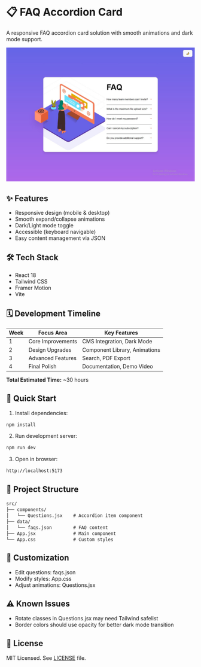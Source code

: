 # 📋 FAQ Accordion Card

A responsive FAQ accordion card solution with smooth animations and dark mode support.

![Demo Screenshot](./screenshot.jpg)

## ✨ Features
- Responsive design (mobile & desktop)
- Smooth expand/collapse animations
- Dark/Light mode toggle
- Accessible (keyboard navigable)
- Easy content management via JSON

## 🛠 Tech Stack
- React 18
- Tailwind CSS
- Framer Motion
- Vite

## 🗓 Development Timeline

| Week | Focus Area       | Key Features                     |
|------|------------------|----------------------------------|
| 1    | Core Improvements | CMS Integration, Dark Mode       |
| 2    | Design Upgrades  | Component Library, Animations    |
| 3    | Advanced Features| Search, PDF Export               |
| 4    | Final Polish     | Documentation, Demo Video        |

**Total Estimated Time:** ~30 hours

## 🚀 Quick Start
1. Install dependencies:
```bash
npm install
```
2. Run development server:
```bash
npm run dev
```
3. Open in browser:
```text
http://localhost:5173
```

## 📂 Project Structure
```text
src/
├── components/
│   └── Questions.jsx    # Accordion item component
├── data/
│   └── faqs.json        # FAQ content
├── App.jsx              # Main component
└── App.css              # Custom styles
```

## 🔧 Customization
- Edit questions: faqs.json
- Modify styles: App.css
- Adjust animations: Questions.jsx

## ⚠️ Known Issues
- Rotate classes in Questions.jsx may need Tailwind safelist
- Border colors should use opacity for better dark mode transition

## 📜 License
MIT Licensed. See [LICENSE](LICENSE) file.